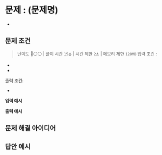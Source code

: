 # 문제 : (문제명)
- 

## 문제 조건

> 난이도 🔴⚪⚪ | 풀이 시간 `15분` | 시간 제한 `2초` | 메모리 제한 `128MB`
> 입력 조건 :

- 
- 

출력 조건:

- 

**입력 예시**

> 
>
> > 

**출력 예시**

> 

## 문제 해결 아이디어



## 답안 예시

```py

```
